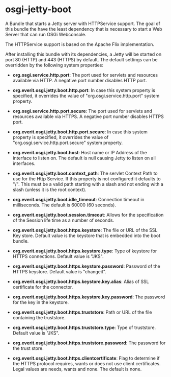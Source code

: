# osgi-jetty-boot
A Bundle that starts a Jetty server with HTTPService support.
The goal of this bundle the have the least dependency that is necessary
to start a Web Server that can run OSGi Webconsole.

The HTTPService support is based on the Apache Flix implementation.

After installing this bundle with its dependencies, a Jetty will
be started on port 80 (HTTP) and 443 (HTTPS) by default. The default
settings can be overridden by the following system properties:

 * __org.osgi.service.http.port__: The port used for servlets and resources
   available via HTTP. A negative port number disables HTTP port.

 * __org.everit.osgi.jetty.boot.http.port__: In case this system property is
   specified, it overrides the value of "org.osgi.service.http.port" system
   property.

 * __org.osgi.service.http.port.secure__: The port used for servlets and
   resources available via HTTPS. A negative port number disables HTTPS port.

 * __org.everit.osgi.jetty.boot.http.port.secure__: In case this system
   property is specified, it overrides the value of
   "org.osgi.service.http.port.secure" system property.

 * __org.everit.osgi.jetty.boot.host__: Host name or IP Address of the
   interface to listen on. The default is null causing Jetty to listen
   on all interfaces.

 * __org.everit.osgi.jetty.boot.context_path__: The servlet Context Path to
   use for the Http Service. If this property is not configured it defaults
   to "/". This must be a valid path starting with a slash and not ending with
   a slash (unless it is the root context).

 * __org.everit.osgi.jetty.boot.idle_timeout__: Connection timeout in
   milliseconds. The default is 60000 (60 seconds).

 * __org.everit.osgi.jetty.boot.session.timeout__: Allows for the
   specification of the Session life time as a number of seconds.

 * __org.everit.osgi.jetty.boot.https.keystore__: The file or URL of the SSL
   Key store. Default value is the keystore that is embedded into the boot
   bundle.

 * __org.everit.osgi.jetty.boot.https.keystore.type__: Type of keystore for
   HTTPS connections. Default value is "JKS".

 * __org.everit.osgi.jetty.boot.https.keystore.password__: Password of the
   HTTPS keystore. Default value is "changeit".

 * __org.everit.osgi.jetty.boot.https.keystore.key.alias__: Alias of SSL
   certificate for the connector.

 * __org.everit.osgi.jetty.boot.https.keystore.key.password__: The password
   for the key in the keystore.

 * __org.everit.osgi.jetty.boot.https.truststore__: Path or URL of the file
   containing the truststore.

 * __org.everit.osgi.jetty.boot.https.truststore.type__: Type of truststore.
   Default value is "JKS".
 

 * __org.everit.osgi.jetty.boot.https.truststore.password__: The password for
   the trust store.

 * __org.everit.osgi.jetty.boot.https.clientcertificate__: Flag to determine
   if the HTTPS protocol requires, wants or does not use client certificates.
   Legal values are needs, wants and none. The default is none.
